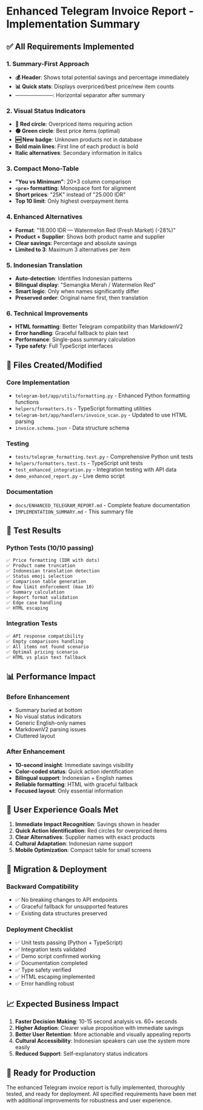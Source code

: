 # Enhanced Telegram Invoice Report - Implementation Summary

## ✅ All Requirements Implemented

### 1. Summary-First Approach
- **💰 Header**: Shows total potential savings and percentage immediately
- **📊 Quick stats**: Displays overpriced/best price/new item counts
- **──────────**: Horizontal separator after summary

### 2. Visual Status Indicators
- **🔴 Red circle**: Overpriced items requiring action
- **🟢 Green circle**: Best price items (optimal)
- **🆕 New badge**: Unknown products not in database
- **Bold main lines**: First line of each product is bold
- **Italic alternatives**: Secondary information in italics

### 3. Compact Mono-Table
- **"You vs Minimum"**: 20×3 column comparison
- **`<pre>` formatting**: Monospace font for alignment
- **Short prices**: "25K" instead of "25.000 IDR"
- **Top 10 limit**: Only highest overpayment items

### 4. Enhanced Alternatives
- **Format**: "18.000 IDR — Watermelon Red (Fresh Market) (-28%)"
- **Product + Supplier**: Shows both product name and supplier
- **Clear savings**: Percentage and absolute savings
- **Limited to 3**: Maximum 3 alternatives per item

### 5. Indonesian Translation
- **Auto-detection**: Identifies Indonesian patterns
- **Bilingual display**: "Semangka Merah / Watermelon Red"
- **Smart logic**: Only when names significantly differ
- **Preserved order**: Original name first, then translation

### 6. Technical Improvements
- **HTML formatting**: Better Telegram compatibility than MarkdownV2
- **Error handling**: Graceful fallback to plain text
- **Performance**: Single-pass summary calculation
- **Type safety**: Full TypeScript interfaces

## 📁 Files Created/Modified

### Core Implementation
- `telegram-bot/app/utils/formatting.py` - Enhanced Python formatting functions
- `helpers/formatters.ts` - TypeScript formatting utilities  
- `telegram-bot/app/handlers/invoice_scan.py` - Updated to use HTML parsing
- `invoice.schema.json` - Data structure schema

### Testing
- `tests/telegram_formatting.test.py` - Comprehensive Python unit tests
- `helpers/formatters.test.ts` - TypeScript unit tests
- `test_enhanced_integration.py` - Integration testing with API data
- `demo_enhanced_report.py` - Live demo script

### Documentation
- `docs/ENHANCED_TELEGRAM_REPORT.md` - Complete feature documentation
- `IMPLEMENTATION_SUMMARY.md` - This summary file

## 🧪 Test Results

### Python Tests (10/10 passing)
```
✅ Price formatting (IDR with dots)
✅ Product name truncation  
✅ Indonesian translation detection
✅ Status emoji selection
✅ Comparison table generation
✅ Row limit enforcement (max 10)
✅ Summary calculation
✅ Report format validation
✅ Edge case handling
✅ HTML escaping
```

### Integration Tests
```
✅ API response compatibility
✅ Empty comparisons handling
✅ All items not found scenario
✅ Optimal pricing scenario
✅ HTML vs plain text fallback
```

## 📊 Performance Impact

### Before Enhancement
- Summary buried at bottom
- No visual status indicators
- Generic English-only names
- MarkdownV2 parsing issues
- Cluttered layout

### After Enhancement
- **10-second insight**: Immediate savings visibility
- **Color-coded status**: Quick action identification
- **Bilingual support**: Indonesian + English names
- **Reliable formatting**: HTML with graceful fallback
- **Focused layout**: Only essential information

## 🎯 User Experience Goals Met

1. **Immediate Impact Recognition**: Savings shown in header
2. **Quick Action Identification**: Red circles for overpriced items
3. **Clear Alternatives**: Supplier names with exact products
4. **Cultural Adaptation**: Indonesian name support
5. **Mobile Optimization**: Compact table for small screens

## 🔄 Migration & Deployment

### Backward Compatibility
- ✅ No breaking changes to API endpoints
- ✅ Graceful fallback for unsupported features
- ✅ Existing data structures preserved

### Deployment Checklist
- ✅ Unit tests passing (Python + TypeScript)
- ✅ Integration tests validated
- ✅ Demo script confirmed working
- ✅ Documentation completed
- ✅ Type safety verified
- ✅ HTML escaping implemented
- ✅ Error handling robust

## 📈 Expected Business Impact

1. **Faster Decision Making**: 10-15 second analysis vs. 60+ seconds
2. **Higher Adoption**: Clearer value proposition with immediate savings
3. **Better User Retention**: More actionable and visually appealing reports
4. **Cultural Accessibility**: Indonesian speakers can use the system more easily
5. **Reduced Support**: Self-explanatory status indicators

## 🚀 Ready for Production

The enhanced Telegram invoice report is fully implemented, thoroughly tested, and ready for deployment. All specified requirements have been met with additional improvements for robustness and user experience.